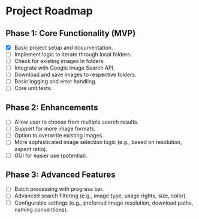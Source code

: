 # Project Roadmap

## Phase 1: Core Functionality (MVP)
-   [X] Basic project setup and documentation.
-   [ ] Implement logic to iterate through local folders.
-   [ ] Check for existing images in folders.
-   [ ] Integrate with Google Image Search API.
-   [ ] Download and save images to respective folders.
-   [ ] Basic logging and error handling.
-   [ ] Core unit tests.

## Phase 2: Enhancements
-   [ ] Allow user to choose from multiple search results.
-   [ ] Support for more image formats.
-   [ ] Option to overwrite existing images.
-   [ ] More sophisticated image selection logic (e.g., based on resolution, aspect ratio).
-   [ ] GUI for easier use (potential).

## Phase 3: Advanced Features
-   [ ] Batch processing with progress bar.
-   [ ] Advanced search filtering (e.g., image type, usage rights, size, color).
-   [ ] Configurable settings (e.g., preferred image resolution, download paths, naming conventions).
